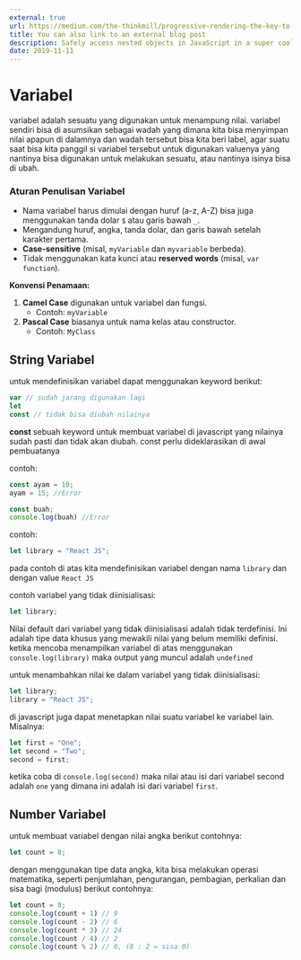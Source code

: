 ```yaml
---
external: true
url: https://medium.com/the-thinkmill/progressive-rendering-the-key-to-faster-web-ebfbbece41a4
title: You can also link to an external blog post
description: Safely access nested objects in JavaScript in a super cool way.
date: 2019-11-11
---
```


# Variabel
variabel adalah sesuatu yang digunakan untuk menampung nilai. variabel sendiri bisa di asumsikan sebagai wadah yang dimana kita bisa menyimpan nilai apapun di dalamnya dan wadah tersebut bisa kita beri label, agar suatu saat bisa kita panggil si variabel tersebut untuk digunakan valuenya yang nantinya bisa digunakan untuk melakukan sesuatu, atau nantinya isinya bisa di ubah.

### Aturan Penulisan Variabel
-  Nama variabel harus dimulai dengan huruf (a-z, A-Z) bisa juga menggunakan tanda dolar `$` atau garis bawah `_`.
- Mengandung huruf, angka, tanda dolar, dan garis bawah setelah karakter pertama.
- **Case-sensitive** (misal, `myVariable` dan `myvariable` berbeda).
- Tidak menggunakan kata kunci atau **reserved words** (misal, `var` `function`).

**Konvensi Penamaan:**
1. **Camel Case** digunakan untuk variabel dan fungsi.
	- Contoh: `myVariable`
1. **Pascal Case** biasanya untuk nama kelas atau constructor.
	- Contoh: `MyClass`

## String Variabel

untuk mendefinisikan variabel dapat menggunakan keyword berikut:

```javascript
var // sudah jarang digunakan lagi
let
const // tidak bisa diubah nilainya
```

**const**
sebuah keyword untuk membuat variabel di javascript yang nilainya sudah pasti dan tidak akan diubah. const perlu dideklarasikan di awal pembuatanya

contoh:
```javascript
const ayam = 10;
ayam = 15; //Error

const buah;
console.log(buah) //Error
```

contoh:
```javascript
let library = "React JS";
```
pada contoh di atas kita mendefinisikan variabel dengan nama `library` dan dengan value `React JS`

contoh variabel yang tidak diinisialisasi:
```javascript
let library;
```
Nilai default dari variabel yang tidak diinisialisasi adalah tidak terdefinisi. Ini adalah tipe data khusus yang mewakili nilai yang belum memiliki definisi.
ketika mencoba menampilkan variabel di atas menggunakan `console.log(library)` maka output yang muncul adalah `undefined`

untuk menambahkan nilai ke dalam variabel yang tidak diinisialisasi:
```javascript
let library;
library = "React JS";
```

di javascript juga dapat menetapkan nilai suatu variabel ke variabel lain. Misalnya:
```javascript
let first = "One";
let second = "Two";
second = first;
```

ketika coba di `console.log(second)` maka nilai atau isi dari variabel second adalah `one` yang dimana ini adalah isi dari variabel `first`.

## Number Variabel

untuk membuat variabel dengan nilai angka berikut contohnya:
```javascript
let count = 8;
```

dengan menggunakan tipe data angka, kita bisa melakukan operasi matematika, seperti penjumlahan, pengurangan, pembagian, perkalian dan sisa bagi (modulus)
berikut contohnya:
```javascript
let count = 8;
console.log(count + 1) // 9
console.log(count - 2) // 6
console.log(count * 3) // 24
console.log(count / 4) // 2
console.log(count % 2) // 0, (8 : 2 = sisa 0) 
```


